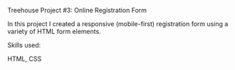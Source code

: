 Treehouse Project #3: Online Registration Form

In this project I created a responsive (mobile-first) registration form using a variety of HTML form elements.

Skills used:

HTML, CSS
